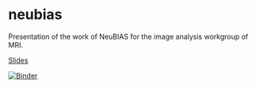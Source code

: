 # neubias
Presentation of the work of NeuBIAS for the image analysis workgroup of MRI.

[Slides](https://raw.githubusercontent.com/MontpellierRessourcesImagerie/neubias/master/NEUBIAS-PORTO-2019.slides.html)

[![Binder](https://mybinder.org/badge_logo.svg)](https://mybinder.org/v2/gh/MontpellierRessourcesImagerie/neubias.git/master)
